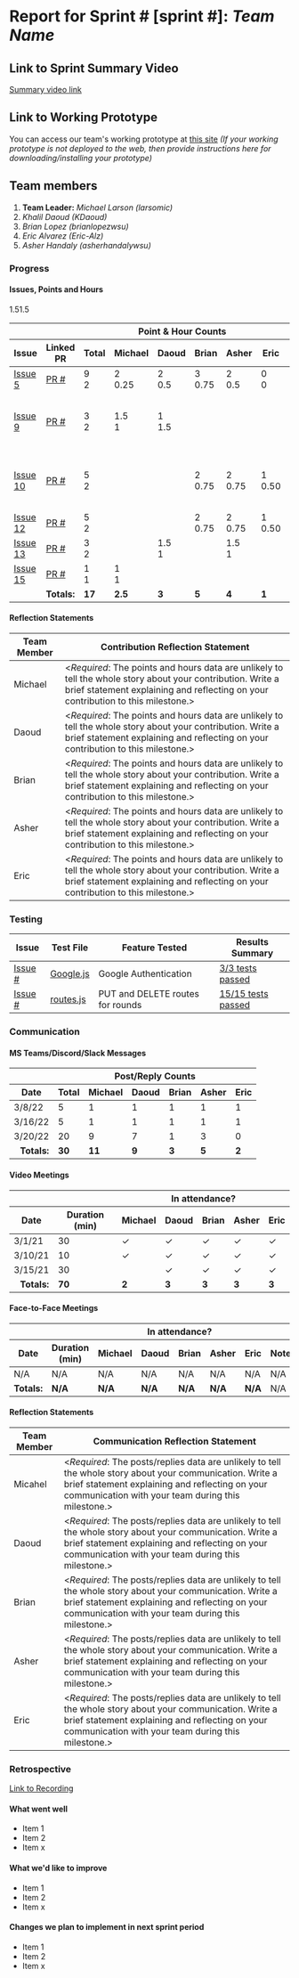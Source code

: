 # Report for Sprint # [sprint #]: *Team Name*

## Link to Sprint Summary Video
[Summary video link](https://youtube.com/)

## Link to Working Prototype
You can access our team's working prototype at [this site](https://ourapp.herokuapp.com)
*(If your working prototype is not deployed to the web, then provide instructions here for downloading/installing your prototype)*

## Team members
1. **Team Leader:** *Michael Larson (larsomic)*
1. *Khalil Daoud (KDaoud)*
1. *Brian Lopez (brianlopezwsu)*
1. *Eric Alvarez (Eric-Alz)*
1. *Asher Handaly (asherhandalywsu)*

### Progress
#### Issues, Points and Hours
<table> 
  <thead>
    <tr>
      <th colspan="2"></th><th colspan="6">Point & Hour Counts</th><th colspan="2"></th>
    </tr> 
    <tr>
      <th>Issue</th><th>Linked PR</th><th>Total</th><th>Michael</th><th>Daoud</th><th>Brian</th><th>Asher</th><th>Eric</th><th>% Complete</th><th>Notes</th>
    </tr>
  </thead> 
  <tbody>
    <tr>
      <td><a href="https://github.com/wsu-cpts421-sp22/microsoft/issues/5">Issue 5</a></td><td><a href="https://github.com/PR">PR #</a></td><td>9<br/>2</td><td>2<br/>0.25</td><td>2<br/>0.5</td><td>3<br/>0.75</td><td>2<br/>0.5</td><td>0<br/>0</td><td>100</td><td>Project Report</td>
    </tr>
    <tr>
     <td><a href="https://github.com/wsu-cpts421-sp22/microsoft/issues/9">Issue 9</a></td><td><a href="https://github.com/PR">PR #</a></td><td>3<br/>2</td><td>1.5<br/>1</td>1.5<td>1<br>1.5</td><td><br/></td><td><br/></td><td><br/></td><td>100</td><td>Update and Peer Reviewed Decription Draft</td>
    </tr>
    <tr>
     <td><a href="https://github.com/wsu-cpts421-sp22/microsoft/issues/10">Issue 10</a></td><td><a href="https://github.com/PR">PR #</a></td><td>5<br/>2</td><td><br/></td><td><br></td><td>2<br/>0.75</td><td>2<br/>0.75</td><td>1<br/>0.50</td><td>100</td><td>Update and Peer Reviewed Requirements Draft</td>
    </tr>
    <tr>
     <td><a href="https://github.com/wsu-cpts421-sp22/microsoft/issues/12">Issue 12</a></td><td><a href="https://github.com/PR">PR #</a></td><td>5<br/>2</td><td><br/></td><td><br></td><td>2<br/>0.75</td><td>2<br/>0.75</td><td>1<br/>0.50</td><td>100</td><td>Frontend CI Tests</td>
    </tr>
    <tr>
     <td><a href="https://github.com/wsu-cpts421-sp22/microsoft/issues/13">Issue 13</a></td><td><a href="https://github.com/PR">PR #</a></td><td>3<br/>2</td><td><br/></td><td>1.5<br>1</td>1.5<td><br/></td><td>1.5<br/>1</td><td><br/></td><td>100</td><td>Sprint Video</td>
    </tr>
    <td><a href="https://github.com/wsu-cpts421-sp22/microsoft/issues/15">Issue 15</a></td><td><a href="https://github.com/PR">PR #</a></td><td>1<br/>1</td><td>1<br/>1</td><td><br></td><td><br/></td><td><br/></td><td><br/></td><td>100</td><td>Sprint Video</td>
    </tr>
    <tr><td colspan="2" align="right"><b>Totals:</b></td><td><b>17</b></td><td><b>2.5</b></td><td><b>3</b></td><td><b>5</b></td><td><b>4</b></td><td><b>1</b></td><td colspan="2"></td>
    </tr>
  </tbody>
</table>

#### Reflection Statements
| Team Member | Contribution Reflection Statement |
|-------------|-------------------|
|Michael| <*Required*: The points and hours data are unlikely to tell the whole story about your contribution. Write a brief statement explaining and reflecting on your contribution to this milestone.> |
|Daoud| <*Required*: The points and hours data are unlikely to tell the whole story about your contribution. Write a brief statement explaining and reflecting on your contribution to this milestone.> |
|Brian| <*Required*: The points and hours data are unlikely to tell the whole story about your contribution. Write a brief statement explaining and reflecting on your contribution to this milestone.> |
|Asher| <*Required*: The points and hours data are unlikely to tell the whole story about your contribution. Write a brief statement explaining and reflecting on your contribution to this milestone.> |
|Eric| <*Required*: The points and hours data are unlikely to tell the whole story about your contribution. Write a brief statement explaining and reflecting on your contribution to this milestone.> |
### Testing

|Issue | Test File | Feature Tested | Results Summary | 
|------|-----------|----------------|-----------------|
|[Issue #](https://github.com/issue)| [Google.js](https://www.github.com/)|Google Authentication| [3/3 tests passed](https://yoursite.com/animated.gif) | [
|[Issue #](https://github.com/issue)| [routes.js](https://www.github.com/)|PUT and DELETE routes for rounds | [15/15 tests passed](https://yoursite.com/animated.gif) |
  
### Communication
 
#### MS Teams/Discord/Slack Messages
<table> 
  <thead>
    <tr>
      <th></th><th colspan="6">Post/Reply Counts</th>
    </tr> 
    <tr>
      <th>Date</th><th>Total</th><th>Michael</th><th>Daoud</th><th>Brian</th><th>Asher</th><th>Eric</th>
    </tr>
  </thead> 
  <tbody>
    <tr>
      <td>3/8/22</td><td>5</td><td>1</td><td>1</td><td>1</td><td>1</td><td>1</td>
    </tr>
    <tr>
     <td>3/16/22</td><td>5</td><td>1</td><td>1</td><td>1</td><td>1</td><td>1</td>
    </tr>
    <td>3/20/22</td><td>20</td><td>9</td><td>7</td><td>1</td><td>3</td><td>0</td>
    </tr>
    <tr><td align="right"><b>Totals:</b></td><td><b>30</b></td><td><b>11</b></td><td><b>9</b></td><td><b>3</b></td><td><b>5</b></td><td><b>2</b></td>
    </tr>
  </tbody>
</table>

#### Video Meetings
<table> 
  <thead>
    <tr>
      <th colspan="2"></th><th colspan="5">In attendance?</th>
    </tr> 
    <tr>
      <th>Date</th><th>Duration (min)</th><th>Michael</th><th>Daoud</th><th>Brian</th><th>Asher</th><th>Eric</th>
    </tr>
  </thead> 
  <tbody>
    <tr>
      <td>3/1/21</td><td>30</td><td>&check;</td><td>&check;</td><td>&check;</td><td>&check;</td><td>&check;</td>
    </tr>
    <tr>
      <td>3/10/21</td><td>10</td><td>&check;</td><td>&check;</td><td>&check;</td><td>&check;</td><td>&check;</td>
    </tr>
     <tr>
      <td>3/15/21</td><td>30</td><td></td><td>&check;</td><td>&check;</td><td>&check;</td><td>&check;</td>
    </tr>
    <tr><td align="right"><b>Totals:</b></td><td><b>70</b></td><td><b>2</b></td><td><b>3</b></td><td><b>3</b></td><td><b>3</b></td><td><b>3</b></td>
    </tr>
  </tbody>
</table>
  
#### Face-to-Face Meetings
<table> 
  <thead>
    <tr>
      <th colspan="2"></th><th colspan="5">In attendance?</th><th></th>
    </tr> 
    <tr>
      <th>Date</th><th>Duration (min)</th><th>Michael</th><th>Daoud</th><th>Brian</th><th>Asher</th><th>Eric</th><th>Notes</th>
    </tr>
  </thead> 
  <tbody>
     <tr>
      <td>N/A</td><td>N/A</td><td>N/A</td><td>N/A</td><td>N/A</td><td>N/A</td><td>N/A</td><td>N/A</td>
    </tr>
    <tr><td align="right"><b>Totals:</b></td><td><b>N/A</b></td><td><b>N/A</b></td><td><b>N/A</b></td><td><b>N/A</b></td><td><b>N/A</b></td><td><b>N/A</b></td><td>N/A</td>
    </tr>
  </tbody>
</table>

#### Reflection Statements
| Team Member | Communication Reflection Statement |
|-------------|-------------------|
|Micahel| <*Required*: The posts/replies data are unlikely to tell the whole story about your communication. Write a brief statement explaining and reflecting on your communication with your team during this milestone.> |
|Daoud| <*Required*: The posts/replies data are unlikely to tell the whole story about your communication. Write a brief statement explaining and reflecting on your communication with your team during this milestone.> |
|Brian| <*Required*: The posts/replies data are unlikely to tell the whole story about your communication. Write a brief statement explaining and reflecting on your communication with your team during this milestone.> |
|Asher| <*Required*: The posts/replies data are unlikely to tell the whole story about your communication. Write a brief statement explaining and reflecting on your communication with your team during this milestone.> |
|Eric| <*Required*: The posts/replies data are unlikely to tell the whole story about your communication. Write a brief statement explaining and reflecting on your communication with your team during this milestone.> |

### Retrospective

[Link to Recording](https://wsu.zoom.us/recording)

#### What went well
  - Item 1
  - Item 2
  - Item x
  
 #### What we'd like to improve
  - Item 1
  - Item 2
  - Item x
  
#### Changes we plan to implement in next sprint period
  - Item 1
  - Item 2
  - Item x
